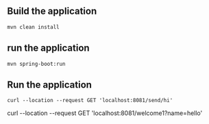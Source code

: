 ## Build the application
~~~~
mvn clean install
~~~~
## run the application
~~~~
mvn spring-boot:run
~~~~
## Run the application
~~~~
curl --location --request GET 'localhost:8081/send/hi'
~~~~
curl --location --request GET 'localhost:8081/welcome1?name=hello'
~~~~
